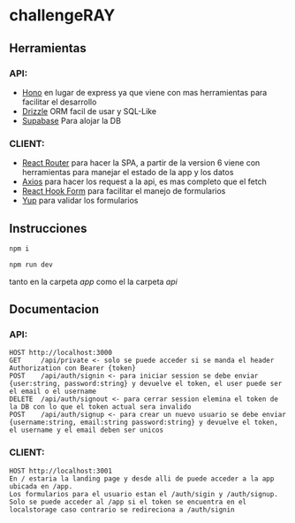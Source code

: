 # challengeRAY

Herramientas
------------

### API:
- [Hono](https://hono.dev) en lugar de express ya que viene con mas herramientas para facilitar el desarrollo
- [Drizzle](https://orm.drizzle.team/) ORM facil de usar y SQL-Like
- [Supabase](https://supabase.com) Para alojar la DB

### CLIENT:
- [React Router](https://reactrouter.com/) para hacer la SPA, a partir de la version 6 viene con herramientas para manejar el estado de la app y los datos
- [Axios](https://axios-http.com/) para hacer los request a la api, es mas completo que el fetch
- [React Hook Form](https://www.react-hook-form.com/) para facilitar el manejo de formularios
- [Yup](https://github.com/jquense/yup?tab=readme-ov-file) para validar los formularios

Instrucciones
-------------
```sh 
npm i
```
```sh 
npm run dev
```

tanto en la carpeta *app* como el la carpeta *api*

Documentacion
-------------
### API:
``` 
HOST http://localhost:3000
GET     /api/private <- solo se puede acceder si se manda el header Authorization con Bearer {token}
POST    /api/auth/signin <- para iniciar session se debe enviar {user:string, password:string} y devuelve el token, el user puede ser el email o el username
DELETE  /api/auth/signout <- para cerrar session elemina el token de la DB con lo que el token actual sera invalido
POST    /api/auth/signup <- para crear un nuevo usuario se debe enviar {username:string, email:string password:string} y devuelve el token, el username y el email deben ser unicos
```

### CLIENT:
```
HOST http://localhost:3001
En / estaria la landing page y desde alli de puede acceder a la app ubicada en /app.
Los formularios para el usuario estan el /auth/sigin y /auth/signup.
Solo se puede acceder al /app si el token se encuentra en el localstorage caso contrario se redireciona a /auth/signin
```

